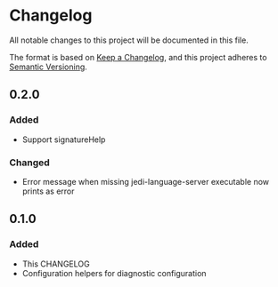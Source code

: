 # Changelog

All notable changes to this project will be documented in this file.

The format is based on [Keep a Changelog](https://keepachangelog.com/en/1.0.0/), and this project adheres to [Semantic Versioning](https://semver.org/spec/v2.0.0.html).

## 0.2.0

### Added

- Support signatureHelp

### Changed

- Error message when missing jedi-language-server executable now prints as error

## 0.1.0

### Added

- This CHANGELOG
- Configuration helpers for diagnostic configuration
